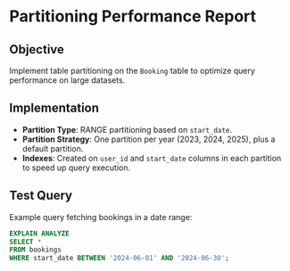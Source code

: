 # Partitioning Performance Report

## Objective
Implement table partitioning on the `Booking` table to optimize query performance on large datasets.

## Implementation
- **Partition Type**: RANGE partitioning based on `start_date`.
- **Partition Strategy**: One partition per year (2023, 2024, 2025), plus a default partition.
- **Indexes**: Created on `user_id` and `start_date` columns in each partition to speed up query execution.

## Test Query
Example query fetching bookings in a date range:
```sql
EXPLAIN ANALYZE
SELECT *
FROM bookings
WHERE start_date BETWEEN '2024-06-01' AND '2024-06-30';
